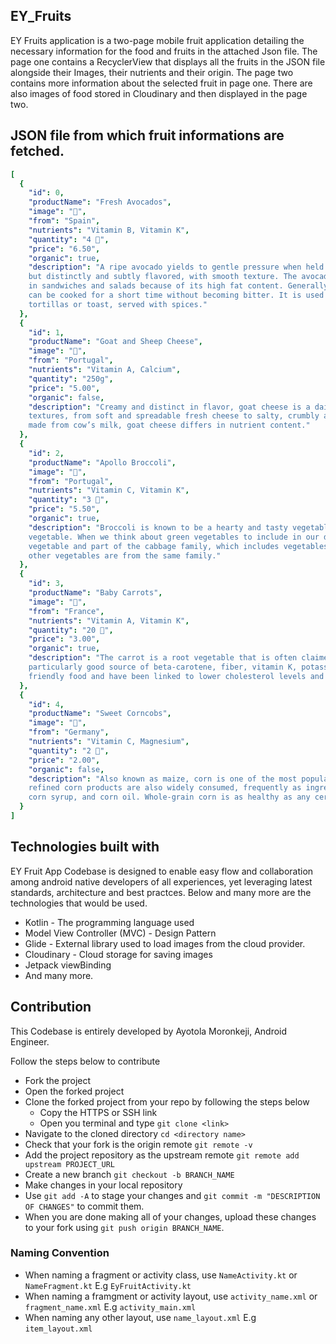 ## EY_Fruits

EY Fruits application is a two-page mobile fruit application detailing the necessary information for the food and fruits in the attached Json file. 
The page one contains a RecyclerView that displays all the fruits in the JSON file alongside their Images, their nutrients and their origin. The page two 
contains more information about the selected fruit in page one. There are also images of food stored in Cloudinary and then displayed in the page two.

## JSON file from which fruit informations are fetched.

```yaml
[
  {
    "id": 0,
    "productName": "Fresh Avocados",
    "image": "🥑",
    "from": "Spain",
    "nutrients": "Vitamin B, Vitamin K",
    "quantity": "4 🥑",
    "price": "6.50",
    "organic": true,
    "description": "A ripe avocado yields to gentle pressure when held in the palm of the hand and squeezed. The fruit is not sweet, 
    but distinctly and subtly flavored, with smooth texture. The avocado is popular in vegetarian cuisine as a substitute for meats 
    in sandwiches and salads because of its high fat content. Generally, avocado is served raw, though some cultivars, including the common 'Hass', 
    can be cooked for a short time without becoming bitter. It is used as the base for the Mexican dip known as guacamole, as well as a spread on corn 
    tortillas or toast, served with spices."
  },
  {
    "id": 1,
    "productName": "Goat and Sheep Cheese",
    "image": "🧀",
    "from": "Portugal",
    "nutrients": "Vitamin A, Calcium",
    "quantity": "250g",
    "price": "5.00",
    "organic": false,
    "description": "Creamy and distinct in flavor, goat cheese is a dairy product enjoyed around the world. Goat cheese comes in a wide variety of flavors and
    textures, from soft and spreadable fresh cheese to salty, crumbly aged cheese. Although it’s made using the same coagulation and separation process as cheese
    made from cow’s milk, goat cheese differs in nutrient content."
  },
  {
    "id": 2,
    "productName": "Apollo Broccoli",
    "image": "🥦",
    "from": "Portugal",
    "nutrients": "Vitamin C, Vitamin K",
    "quantity": "3 🥦",
    "price": "5.50",
    "organic": true,
    "description": "Broccoli is known to be a hearty and tasty vegetable which is rich in dozens of nutrients. It is said to pack the most nutritional punch of any
    vegetable. When we think about green vegetables to include in our diet, broccoli is one of the foremost veggies to come to our mind. Broccoli is a cruciferous
    vegetable and part of the cabbage family, which includes vegetables such as Brussel sprouts and kale. Although the tastes are different, broccoli and these
    other vegetables are from the same family."
  },
  {
    "id": 3,
    "productName": "Baby Carrots",
    "image": "🥕",
    "from": "France",
    "nutrients": "Vitamin A, Vitamin K",
    "quantity": "20 🥕",
    "price": "3.00",
    "organic": true,
    "description": "The carrot is a root vegetable that is often claimed to be the perfect health food. It is crunchy, tasty and highly nutritious. Carrots are a
    particularly good source of beta-carotene, fiber, vitamin K, potassium and antioxidants. Carrots have a number of health benefits. They are a weight loss
    friendly food and have been linked to lower cholesterol levels and improved eye health."
  },
  {
    "id": 4,
    "productName": "Sweet Corncobs",
    "image": "🌽",
    "from": "Germany",
    "nutrients": "Vitamin C, Magnesium",
    "quantity": "2 🌽",
    "price": "2.00",
    "organic": false,
    "description": "Also known as maize, corn is one of the most popular cereal grains in the world. Popcorn and sweet corn are commonly eaten varieties, but
    refined corn products are also widely consumed, frequently as ingredients in foods. These include tortillas, tortilla chips, polenta, cornmeal, corn flour, 
    corn syrup, and corn oil. Whole-grain corn is as healthy as any cereal grain, rich in fiber and many vitamins, minerals, and antioxidants."
  }
]
```

## Technologies built with
EY Fruit App Codebase is designed to enable easy flow and collaboration among android native developers of all experiences, yet leveraging latest standards, architecture and best practces. Below and many more are the technologies that would be used. 

* Kotlin - The programming language used
* Model View Controller (MVC) - Design Pattern
* Glide - External library used to load images from the cloud provider. 
* Cloudinary - Cloud storage for saving images
* Jetpack viewBinding
* And many more.

## Contribution

This Codebase is entirely developed by Ayotola Moronkeji, Android Engineer. 

Follow the steps below to contribute

- Fork the project
- Open the forked project
- Clone the forked project from your repo by following the steps below
    - Copy the HTTPS or SSH link
    - Open you terminal and type `git clone <link>`
- Navigate to the cloned directory `cd <directory name>`
- Check that your fork is the origin remote `git remote -v`
- Add the project repository as the upstream remote `git remote add upstream PROJECT_URL`
- Create a new branch `git checkout -b BRANCH_NAME`
- Make changes in your local repository
- Use `git add -A` to stage your changes and `git commit -m "DESCRIPTION OF CHANGES"` to commit them.
- When you are done making all of your changes, upload these changes to your fork using `git push origin BRANCH_NAME`.

### Naming Convention
- When naming a fragment or activity class, use `NameActivity.kt` or `NameFragment.kt` E.g `EyFruitActivity.kt`
- When naming a framgment or activity layout, use `activity_name.xml` or `fragment_name.xml` E.g `activity_main.xml`
- When naming any other layout, use `name_layout.xml` E.g `item_layout.xml`

<!-- ## Screen Shots

<img width="326" alt="Screen Shot of the first page of the EY Fruit App" src="https://user-images.githubusercontent.com/27390903/137527213-bdad261a-683d-43f4-9b81-cf9ed40a945b.png"> | <img width="326" alt="Screen Shot of the second page of the EY Fruit App" src="https://user-images.githubusercontent.com/27390903/137527269-20ee5071-72ca-420b-ae34-6a252bc54c4b.png"> -->



